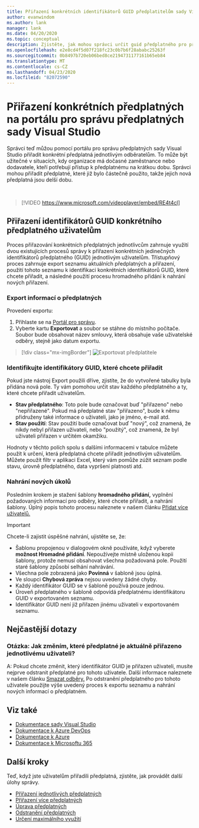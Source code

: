 ```yaml
---
title: Přiřazení konkrétních identifikátorů GUID předplatitelům sady Visual Studio | Dokumenty společnosti Microsoft
author: evanwindom
ms.author: lank
manager: lank
ms.date: 04/20/2020
ms.topic: conceptual
description: Zjistěte, jak mohou správci určit guid předplatného pro předplatitele
ms.openlocfilehash: e2e8cd4f5d07f218fc23c0b7b6f28ababc25263f
ms.sourcegitcommit: 0b8497b720eb06bed8ce2194731177161b65eb84
ms.translationtype: MT
ms.contentlocale: cs-CZ
ms.lasthandoff: 04/23/2020
ms.locfileid: "82072590"
---
```

# <a name="assign-specific-subscriptions-in-the-visual-studio-subscriptions-administration-portal"></a>Přiřazení konkrétních předplatných na portálu pro správu předplatných sady Visual Studio

Správci teď můžou pomocí portálu pro správu předplatných sady Visual Studio přiřadit konkrétní předplatná jednotlivým odběratelům.  To může být užitečné v situacích, kdy organizace má dočasné zaměstnance nebo dodavatele, kteří potřebují přístup k předplatnému na krátkou dobu.  Správci mohou přiřadit předplatné, které již bylo částečně použito, takže jejich nová předplatná jsou delší dobu.  

<br>

> [!VIDEO https://www.microsoft.com/videoplayer/embed/RE4t4cl]


## <a name="assign-specific-subscription-guids-to-users"></a>Přiřazení identifikátorů GUID konkrétního předplatného uživatelům

Proces přiřazování konkrétních předplatných jednotlivcům zahrnuje využití dvou existujících procesů správy k přiřazení konkrétních jedinečných identifikátorů předplatného (GUID) jednotlivým uživatelům.  Třístupňový proces zahrnuje export seznamu aktuálních předplatných a přiřazení, použití tohoto seznamu k identifikaci konkrétních identifikátorů GUID, které chcete přiřadit, a následné použití procesu hromadného přidání k nahrání nových přiřazení.

### <a name="export-your-subscriptions-information"></a>Export informací o předplatných

Provedení exportu:
1. Přihlaste se na [Portál pro správu](https://manage.visualstudio.com).
2. Vyberte kartu **Exportovat** a soubor se stáhne do místního počítače. Soubor bude obsahovat název smlouvy, která obsahuje vaše uživatelské odběry, stejně jako datum exportu.
> [!div class="mx-imgBorder"]
> ![Exportovat předplatitele](_img/exporting-subscriptions/exporting-subscriptions.png)

### <a name="identify-the-guids-you-want-to-assign"></a>Identifikujte identifikátory GUID, které chcete přiřadit

Pokud jste nástroj Export použili dříve, zjistíte, že do vytvořené tabulky byla přidána nová pole.  Ty vám pomohou určit stav každého předplatného a ty, které chcete přiřadit uživatelům.  

- **Stav předplatného**: Toto pole bude označovat buď "přiřazeno" nebo "nepřiřazené".  Pokud má předplatné stav "přiřazeno", bude k němu přidruženy také informace o uživateli, jako je jméno, e-mail atd. 
- **Stav použití**: Stav použití bude označovat buď "nový", což znamená, že nikdy nebyl přiřazen uživateli, nebo "použitý", což znamená, že byl uživateli přiřazen v určitém okamžiku.  

Hodnoty v těchto polích spolu s dalšími informacemi v tabulce můžete použít k určení, která předplatná chcete přiřadit jednotlivým uživatelům. Můžete použít filtr v aplikaci Excel, který vám pomůže zúžit seznam podle stavu, úrovně předplatného, data vypršení platnosti atd. 

### <a name="upload-your-new-assignments"></a>Nahrání nových úkolů

Posledním krokem je stažení šablony **hromadného přidání,** vyplnění požadovaných informací pro odběry, které chcete přiřadit, a nahrání šablony.  Úplný popis tohoto procesu naleznete v našem článku [Přidat více uživatelů.](assign-license-bulk.md)  

> [!IMPORTANT]
> Chcete-li zajistit úspěšné nahrání, ujistěte se, že:
> - Šablonu propojenou v dialogovém okně používáte, když vyberete **možnost Hromadné přidání**.  Nepoužívejte místně uloženou kopii šablony, protože nemusí obsahovat všechna požadovaná pole.  Použití staré šablony způsobí selhání nahrávání. 
> - Všechna pole zobrazená jako **Povinná** v šabloně jsou úplná.
> - Ve sloupci **Chybová zpráva** nejsou uvedeny žádné chyby.
> - Každý identifikátor GUID se v šabloně používá pouze jednou. 
> - Úroveň předplatného v šabloně odpovídá předplatnému identifikátoru GUID v exportovaném seznamu. 
> - Identifikátor GUID není již přiřazen jinému uživateli v exportovaném seznamu. 

## <a name="frequently-asked-questions"></a>Nejčastější dotazy
### <a name="qhow-do-i-change-which-subscription-is-currently-assigned-to-an-individual-user"></a>Otázka: Jak změním, které předplatné je aktuálně přiřazeno jednotlivému uživateli?
A: Pokud chcete změnit, který identifikátor GUID je přiřazen uživateli, musíte nejprve odstranit předplatné pro tohoto uživatele.  Další informace naleznete v našem článku [Smazat odběry.](delete-license.md)  Po odstranění předplatného pro tohoto uživatele použijte výše uvedený proces k exportu seznamu a nahrání nových informací o předplatném.  

## <a name="see-also"></a>Viz také
- [Dokumentace sady Visual Studio](/visualstudio/)
- [Dokumentace k Azure DevOps](/azure/devops/)
- [Dokumentace k Azure](/azure/)
- [Dokumentace k Microsoftu 365](/microsoft-365/)

## <a name="next-steps"></a>Další kroky
Teď, když jste uživatelům přiřadili předplatná, zjistěte, jak provádět další úlohy správy.
- [Přiřazení jednotlivých předplatných](assign-license.md)
- [Přiřazení více předplatných](assign-license-bulk.md)
- [Úprava předplatných](edit-license.md)
- [Odstranění předplatných](delete-license.md)
- [Určení maximálního využití](maximum-usage.md)


